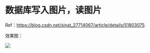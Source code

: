 # 数据库写入图片，读图片
Ref：https://blog.csdn.net/sinat_27714067/article/details/51803075

效果图：

![](https://github.com/HBU/DataBase/blob/master/CsharpDB/ImageToDB/pic.png)
